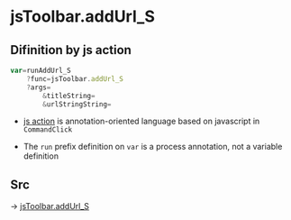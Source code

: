 # jsToolbar.addUrl_S

## Difinition by js action

```js.js
var=runAddUrl_S
	?func=jsToolbar.addUrl_S
	?args=
		&titleString=
		&urlStringString=
```

- [js action](#) is annotation-oriented language based on javascript in `CommandClick`

- The `run` prefix definition on `var` is a process annotation, not a variable definition

## Src

-> [jsToolbar.addUrl_S](https://github.com/puutaro/CommandClick/blob/master/app/src/main/java/com/puutaro/commandclick/fragment_lib/terminal_fragment/js_interface/toolbar/JsToolbar.kt#L123)


